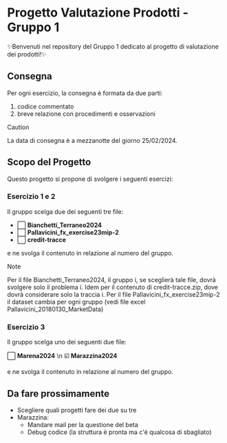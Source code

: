 # Progetto Valutazione Prodotti - Gruppo 1

✨Benvenuti nel repository del Gruppo 1 dedicato al progetto di valutazione dei prodotti!✨

## Consegna

Per ogni esercizio, la consegna è formata da due parti: 
1) codice commentato
2) breve relazione con procedimenti e osservazioni

> [!CAUTION]
> La data di consegna è a mezzanotte del giorno 25/02/2024.

## Scopo del Progetto

Questo progetto si propone di svolgere i seguenti esercizi: 

### Esercizio 1 e 2

Il gruppo scelga due dei seguenti tre file:

- ⬜ **Bianchetti_Terraneo2024**
- ⬜ **Pallavicini_fx_exercise23mip-2**
- ⬜ **credit-tracce** 

e ne svolga il contenuto in relazione al numero del gruppo.

> [!NOTE]
> Per il file Bianchetti_Terraneo2024, il gruppo i, se sceglierà tale file, dovrà svolgere solo il problema i.
> Idem per il contenuto di credit-tracce.zip, dove dovrà considerare solo la traccia i.
> Per il file Pallavicini_fx_exercise23mip-2 il dataset cambia per ogni gruppo (vedi file excel Pallavicini_20180130_MarketData)

### Esercizio 3

Il gruppo scelga uno dei seguenti due file:
  
⬜ **Marena2024** \n
☑️ **Marazzina2024**

e ne svolga il contenuto in relazione al numero del gruppo.


## Da fare prossimamente

- Scegliere quali progetti fare dei due su tre
- Marazzina:
  - Mandare mail per la questione del beta
  - Debug codice (la struttura è pronta ma c'è qualcosa di sbagliato)



